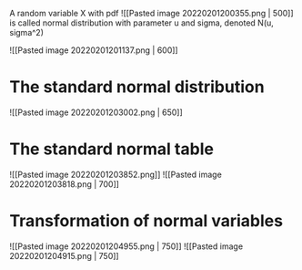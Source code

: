 A random variable X with pdf
![[Pasted image 20220201200355.png | 500]]
is called normal distribution with parameter u and sigma, denoted N(u, sigma^2)

![[Pasted image 20220201201137.png | 600]]

 # The standard normal distribution
 ![[Pasted image 20220201203002.png | 650]]

 # The standard normal table
 ![[Pasted image 20220201203852.png]]
 ![[Pasted image 20220201203818.png | 700]]

 # Transformation of normal variables
 ![[Pasted image 20220201204955.png | 750]]
 ![[Pasted image 20220201204915.png | 750]]

 